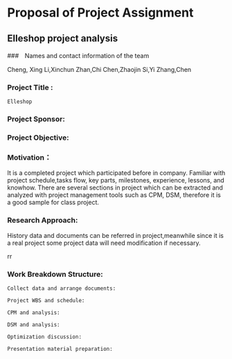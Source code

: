 # Proposal of Project Assignment

## Elleshop project analysis

###　Names and contact information of the team

Cheng, Xing   Li,Xinchun   Zhan,Chi  Chen,Zhaojin  Si,Yi  Zhang,Chen

### Project Title : 

	Elleshop 

### Project Sponsor:

### Project Objective:

### Motivation：
It is a completed project which participated before in company. Familiar with project schedule,tasks flow, key parts, milestones, experience, lessons, and knowhow. There are several sections in project which can be extracted and analyzed with project management tools such as CPM, DSM, therefore it is a good sample for class project.

### Research Approach:
History data and documents can be referred in project,meanwhile since it is a real project some project data will need modification if necessary.

rr

### Work Breakdown Structure:

	Collect data and arrange documents:

	Project WBS and schedule:

	CPM and analysis:

	DSM and analysis:

	Optimization discussion:

	Presentation material preparation:

